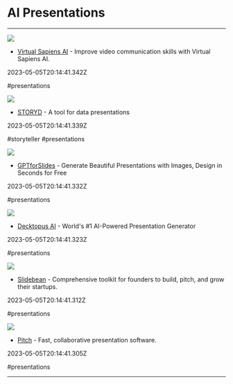 # AI  Presentations

---

![](https://www.virtualsapiens.co/wp-content/uploads/2022/12/cropped-transparent-VS-logo-12122022-favicon.png)

- [Virtual Sapiens AI](https://www.virtualsapiens.co) - Improve video communication skills with Virtual Sapiens AI.

2023-05-05T20:14:41.342Z

#presentations

![](https://uploads-ssl.webflow.com/63d8152aaff28d30ae3e1ee5/63ffe6c50539cfe45a83ec6c_storyd.ai.png)

- [STORYD](https://www.storyd.ai) - A tool for data presentations

2023-05-05T20:14:41.339Z

#storyteller #presentations

![](https://www.gptforslides.app/assets/magicslides-open-graph-image.png)

- [GPTforSlides](https://www.gptforslides.app) - Generate Beautiful Presentations with Images, Design in Seconds for Free

2023-05-05T20:14:41.332Z

#presentations

![](https://uploads-ssl.webflow.com/622217130a9cad1a33ea9b0a/63fdc4d8ff46f93c1fbc0985_p3.jpg)

- [Decktopus AI](https://www.decktopus.com) - World's #1 AI-Powered Presentation Generator

2023-05-05T20:14:41.323Z

#presentations

![](https://assets-global.website-files.com/6179a66d5f9cc70024c6185c/623ba0ca7fb0e20114fe3055_Slidebean-Hub-Home-Thumbnail.png)

- [Slidebean](https://slidebean.com) - Comprehensive toolkit for founders to build, pitch, and grow their startups.

2023-05-05T20:14:41.312Z

#presentations

![](https://res.cloudinary.com/pitch-software/image/upload/v1686066113/website/social-image.jpg)

- [Pitch](https://pitch.com) - Fast, collaborative presentation software.

2023-05-05T20:14:41.305Z

#presentations

---

